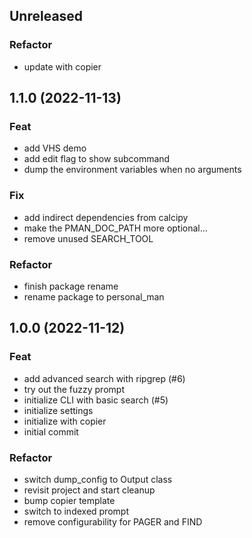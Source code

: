 ## Unreleased

### Refactor

- update with copier

## 1.1.0 (2022-11-13)

### Feat

- add VHS demo
- add edit flag to show subcommand
- dump the environment variables when no arguments

### Fix

- add indirect dependencies from calcipy
- make the PMAN_DOC_PATH more optional...
- remove unused SEARCH_TOOL

### Refactor

- finish package rename
- rename package to personal_man

## 1.0.0 (2022-11-12)

### Feat

- add advanced search with ripgrep (#6)
- try out the fuzzy prompt
- initialize CLI with basic search (#5)
- initialize settings
- initialize with copier
- initial commit

### Refactor

- switch dump_config to Output class
- revisit project and start cleanup
- bump copier template
- switch to indexed prompt
- remove configurability for PAGER and FIND
